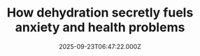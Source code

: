 ---
title: "How dehydration secretly fuels anxiety and health problems"
date: 2025-09-23T06:47:22.000Z
category: Health
externalLink: "https://www.sciencedaily.com/releases/2025/09/250923021148.htm"
image: ""
excerpt: "Not drinking enough water could intensify stress responses. Researchers found that under-hydrated individuals had cortisol levels more than 50% higher during stressful situations. Poor hydration didn’t make participants feel thirstier, but it did trigger biological signs of strain. Keeping a water bottle handy could help manage stress and safeguard health.…"
---